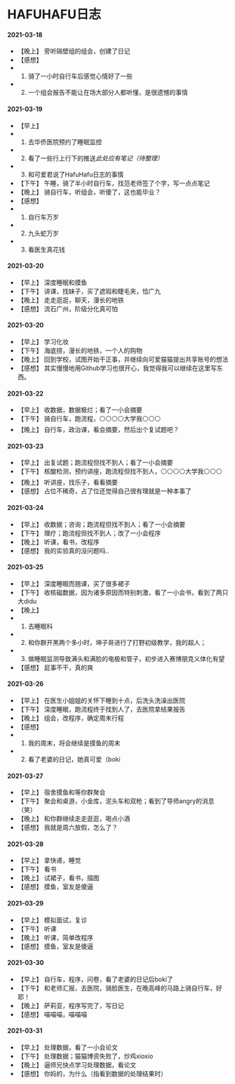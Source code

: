 # HAFUHAFU日志

#### 2021-03-18 
- 【晚上】 旁听隔壁组的组会，创建了日记
- 【感想】 
- 1. 骑了一小时自行车后感觉心情好了一些
- 2. 一个组会报告不能让在场大部分人都听懂，是很遗憾的事情

#### 2021-03-19
- 【早上】 
- 1. 去华侨医院预约了睡眠监控
- 2. 看了一些行上行下的推送*此处应有笔记（待整理）*
- 3. 和可爱君说了HafuHafu日志的事情
- 【下午】 午睡，骑了半小时自行车，找范老师签了个字，写一点点笔记
- 【晚上】 骑自行车，听组会，听傻了，这也能毕业？
- 【感想】
- 1. 自行车万岁
- 2. 九头蛇万岁
- 3. 看医生真花钱

#### 2021-03-20
- 【早上】 深度睡眠和摸鱼
- 【下午】 讲课，找妹子，买了遮瑕和睫毛夹，恰广九
- 【晚上】 走走逛逛，聊天，漫长的地铁
- 【感想】 流石广州，阶级分化真可怕

#### 2021-03-20
- 【早上】 学习化妆
- 【下午】 海底捞，漫长的地铁，一个人的购物
- 【晚上】 回到学校，试图开始干正事，并继续向可爱猫猫提出共享账号的想法
- 【感想】 其实慢慢地用Github学习也很开心，我觉得我可以继续在这里写东西。

#### 2021-03-22
-  【早上】 收数据，数据极烂；看了一小会摘要
-  【下午】 骑自行车，跑流程，⚪⚪⚪⚪大学我⚪⚪⚪
-  【晚上】 自行车，政治课，看会摘要，然后出个复试题吧？ 

#### 2021-03-23
-  【早上】 出复试题；跑流程但找不到人；看了一小会摘要
-  【下午】 核酸检测，预约讲座，跑流程但找不到人，⚪⚪⚪⚪大学我⚪⚪⚪
-  【晚上】 听讲座，找乐子，看看摘要
-  【感想】 占位不稀奇，占了位还觉得自己很有理就是一种本事了

#### 2021-03-24
-  【早上】 收数据；咨询；跑流程但找不到人；看了一小会摘要
-  【下午】 理疗；跑流程但找不到人；改了一小会程序
-  【晚上】 听课，看书，改程序
-  【感想】 我的实验真的没问题吗..

#### 2021-03-25
-  【早上】 深度睡眠而翘课，买了很多裙子
-  【下午】 收核磁数据，因为诸多原因而特别刺激，看了一小会书，看到了两只大didu
-  【晚上】 
-  1. 去睡眠科
-  2. 和你群开黑两个多小时，坤子哥进行了打野初级教学，我的超人；
-  3. 做睡眠监测导致满头和满脸的电极和管子，初步进入赛博朋克义体化有望
-  【感想】 屁事不干，真的爽

#### 2021-03-26
-  【早上】 在医生小姐姐的关怀下睡到十点，后洗头洗澡出医院
-  【下午】 深度睡眠，跑流程终于找到人了，去医院拿结果报告
-  【晚上】 组会，改程序，确定周末行程
-  【感想】 
-  1. 我的周末，将会继续是摸鱼的周末
-  2. 看了老婆的日记，她真可爱（boki

#### 2021-03-27
-  【早上】 宿舍摸鱼和等你群聚会
-  【下午】 聚会和桌游，小金库，泥头车和双枪；看到了导师angry的消息（笑）
-  【晚上】 和你群继续走走逛逛，喝点小酒
-  【感想】 我就是周六放假，怎么了？

#### 2021-03-28
-  【早上】 拿快递，睡觉
-  【下午】 看书
-  【晚上】 试裙子，看书，描图
-  【感想】 摸鱼，室友是傻逼

#### 2021-03-29
-  【早上】 模拟面试，复诊
-  【下午】 听课
-  【晚上】 听课，简单改程序
-  【感想】 摸鱼，室友是傻逼

#### 2021-03-30
-  【早上】 自行车，程序，问卷，看了老婆的日记后boki了
-  【下午】 和老师汇报，去医院，骑脸医生，在晚高峰的马路上骑自行车，好耶！
-  【晚上】 萨莉亚，程序写完了，写日记
-  【感想】 喵喵喵，喵喵喵

#### 2021-03-31
-  【早上】 处理数据，看了一小会论文
-  【下午】 处理数据；猫猫博资失败了，炒鸡xioxio
-  【晚上】 逼师兄快点学习处理数据，看论文
-  【感想】 你妈的，为什么（指看到数据的处理结果时）
